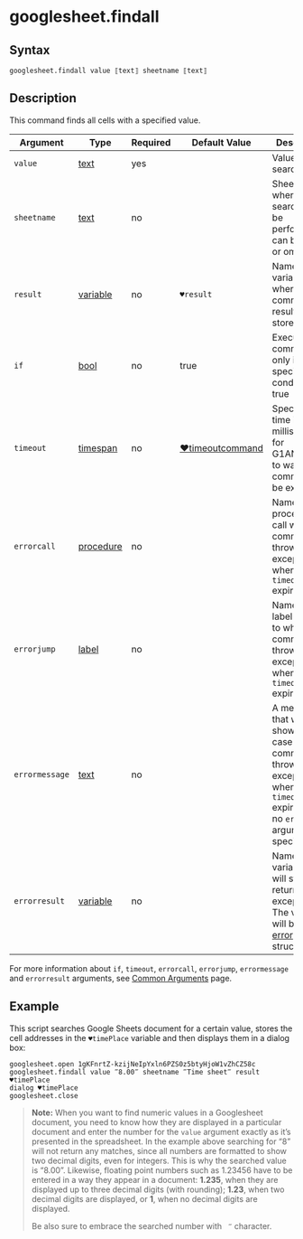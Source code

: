# googlesheet.findall

## Syntax

```G1ANT
googlesheet.findall value ⟦text⟧ sheetname ⟦text⟧
```

## Description

This command finds all cells with a specified value.

| Argument | Type | Required | Default Value | Description |
| -------- | ---- | -------- | ------------- | ----------- |
|`value`| [text](G1ANT.Language/G1ANT.Language/Structures/TextStructure.md) | yes |  | Value to be searched for |
|`sheetname`| [text](G1ANT.Language/G1ANT.Language/Structures/TextStructure.md) | no |  | Sheet name where the search is to be performed; can be empty or omitted |
| `result`       | [variable](G1ANT.Language/G1ANT.Language/Structures/VariableStructure.md) | no       | `♥result`                                                   | Name of a variable where the command's result will be stored |
| `if`           | [bool](G1ANT.Language/G1ANT.Language/Structures/BooleanStructure.md) | no       | true                                                        | Executes the command only if a specified condition is true   |
| `timeout`      | [timespan](G1ANT.Language/G1ANT.Language/Structures/TimeSpanStructure.md) | no       | [♥timeoutcommand](G1ANT.Language/G1ANT.Addon.Core/Variables/TimeoutCommandVariable.md) | Specifies time in milliseconds for G1ANT.Robot to wait for the command to be executed |
| `errorcall`    | [procedure](G1ANT.Language/G1ANT.Language/Structures/ProcedureStructure.md) | no       |                                                             | Name of a procedure to call when the command throws an exception or when a given `timeout` expires |
| `errorjump`    | [label](G1ANT.Language/G1ANT.Language/Structures/LabelStructure.md) | no       |                                                             | Name of the label to jump to when the command throws an exception or when a given `timeout` expires |
| `errormessage` | [text](G1ANT.Language/G1ANT.Language/Structures/TextStructure.md) | no       |                                                             | A message that will be shown in case the command throws an exception or when a given `timeout` expires, and no `errorjump` argument is specified |
| `errorresult`  | [variable](G1ANT.Language/G1ANT.Language/Structures/VariableStructure.md) | no       |                                                             | Name of a variable that will store the returned exception. The variable will be of [error](G1ANT.Language/G1ANT.Language/Structures/ErrorStructure.md) structure  |

For more information about `if`, `timeout`, `errorcall`, `errorjump`, `errormessage` and `errorresult` arguments, see [Common Arguments](G1ANT.Manual/appendices/common-arguments.md) page.

## Example

This script searches Google Sheets document for a certain value, stores the cell addresses in the `♥timePlace` variable and then displays them in a dialog box:

```G1ANT
googlesheet.open 1gKFnrtZ-kzijNeIpYxln6PZS0z5btyHjoW1vZhCZ58c
googlesheet.findall value ‴8.00‴ sheetname ‴Time sheet‴ result ♥timePlace
dialog ♥timePlace
googlesheet.close
```

> **Note:** When you want to find numeric values in a Googlesheet document, you need to know how they are displayed in a particular document and enter the number for the `value` argument exactly as it’s presented in the spreadsheet. In the example above searching for “8” will not return any matches, since all numbers are formatted to show two decimal digits, even for integers. This is why the searched value is “8.00”. Likewise, floating point numbers such as 1.23456 have to be entered in a way they appear in a document: **1.235**, when they are displayed up to three decimal digits (with rounding); **1.23**, when two decimal digits are displayed, or **1**, when no decimal digits are displayed.
>
> Be also sure to embrace the searched number with ` ‴` character.

